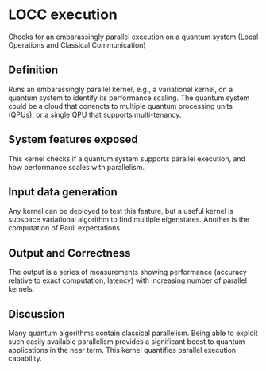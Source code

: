 
# LOCC execution

Checks for an embarassingly parallel execution on a quantum system (Local Operations and Classical Communication)

## Definition

Runs an embarassingly parallel kernel, e.g., a variational kernel, on a quantum system to identify its performance scaling. The quantum system could be a cloud that conencts to multiple quantum processing units (QPUs), or a single QPU that supports multi-tenancy.

## System features exposed

This kernel checks if a quantum system supports parallel execution, and how performance scales with parallelism.

## Input data generation

Any kernel can be deployed to test this feature, but a useful kernel is subspace variational algorithm to find multiple eigenstates. Another is the computation of Pauli expectations.

## Output and Correctness

The output is a series of measurements showing performance (accuracy relative to exact computation, latency) with increasing number of parallel kernels.

## Discussion

Many quantum algorithms contain classical parallelism. Being able to exploit such easily available parallelism provides a significant boost to quantum applications in the near term. This kernel quantifies parallel execution capability.




